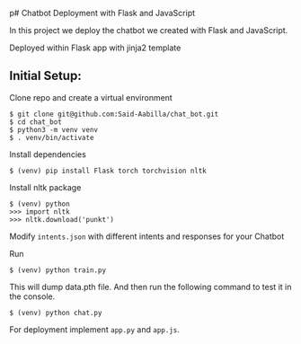 p# Chatbot Deployment with Flask and JavaScript

In this project we deploy the chatbot we created with Flask and JavaScript.

Deployed within Flask app with jinja2 template

## Initial Setup:

Clone repo and create a virtual environment
```
$ git clone git@github.com:Said-Aabilla/chat_bot.git
$ cd chat_bot
$ python3 -m venv venv
$ . venv/bin/activate
```
Install dependencies
```
$ (venv) pip install Flask torch torchvision nltk
```
Install nltk package
```
$ (venv) python
>>> import nltk
>>> nltk.download('punkt')
```
Modify `intents.json` with different intents and responses for your Chatbot

Run
```
$ (venv) python train.py
```
This will dump data.pth file. And then run
the following command to test it in the console.
```
$ (venv) python chat.py
```

For deployment implement `app.py` and `app.js`.